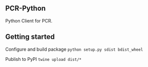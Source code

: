 ## PCR-Python

Python Client for PCR. 

## Getting started

Configure and build package
`python setup.py sdist bdist_wheel`

Publish to PyPI
`twine upload dist/*`